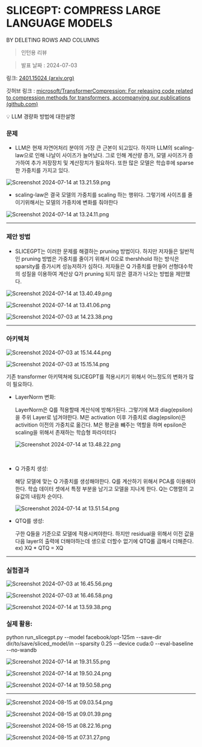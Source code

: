 # SLICEGPT: COMPRESS LARGE LANGUAGE MODELS
BY DELETING ROWS AND COLUMNS

> 인턴용 리뷰
> 

> 발표 날짜 : 2024-07-03
> 

링크: [2401.15024 (arxiv.org)](https://arxiv.org/pdf/2401.15024)

깃허브 링크 : [microsoft/TransformerCompression: For releasing code related to compression methods for transformers, accompanying our publications (github.com)](https://github.com/microsoft/TransformerCompression)

<aside>
💡 LLM 경량화 방법에 대한설명

</aside>

### 문제

- LLM은 현재 자연어처리 분야의 가장 큰 근본이 되고있다. 하지마 LLM의 scaling-law으로 인해 나날이 사이즈가 늘어났다. 그로 인해 계산량 증가, 모델 사이즈가 증가하여 추가 저장장치 및 계산장치가 필요하다. 또한 많은 모델은 학습후에 sparse한 가중치를 가지고 있다.

![Screenshot 2024-07-14 at 13.21.59.png](SLICEGPT%20COMPRESS%20LARGE%20LANGUAGE%20MODELS%20BY%20DELETIN%20be0966ca8d20406d9604411066a645a8/Screenshot_2024-07-14_at_13.21.59.png)

- scaling-law은 결국 모델의 가중치를 scaling 하는 행위다. 그렇기에 사이즈를 줄이기위해서는 모델의 가중치에 변화를 줘야한다

![Screenshot 2024-07-14 at 13.24.11.png](SLICEGPT%20COMPRESS%20LARGE%20LANGUAGE%20MODELS%20BY%20DELETIN%20be0966ca8d20406d9604411066a645a8/Screenshot_2024-07-14_at_13.24.11.png)

---

### 제안 방법

- SLICEGPT는 이러한 문제를 해결하는 pruning 방법이다. 하지만 저자들은 일반적인 pruning 방법은 가중치를 줄이기 위해서 0으로 thershhold 하는 방식은 sparsity를 증가시켜 성능저하가 심하다. 저자들은 Q 가중치를 만들어 선형대수학의 성질을 이용하여 계산상 Q가 pruning 되지 않은 결과가 나오는 방법을 제안했다.

![Screenshot 2024-07-14 at 13.40.49.png](SLICEGPT%20COMPRESS%20LARGE%20LANGUAGE%20MODELS%20BY%20DELETIN%20be0966ca8d20406d9604411066a645a8/Screenshot_2024-07-14_at_13.40.49.png)

![Screenshot 2024-07-14 at 13.41.06.png](SLICEGPT%20COMPRESS%20LARGE%20LANGUAGE%20MODELS%20BY%20DELETIN%20be0966ca8d20406d9604411066a645a8/Screenshot_2024-07-14_at_13.41.06.png)

![Screenshot 2024-07-03 at 14.23.38.png](SLICEGPT%20COMPRESS%20LARGE%20LANGUAGE%20MODELS%20BY%20DELETIN%20be0966ca8d20406d9604411066a645a8/Screenshot_2024-07-03_at_14.23.38.png)

---

### 아키텍쳐

![Screenshot 2024-07-03 at 15.14.44.png](SLICEGPT%20COMPRESS%20LARGE%20LANGUAGE%20MODELS%20BY%20DELETIN%20be0966ca8d20406d9604411066a645a8/Screenshot_2024-07-03_at_15.14.44.png)

![Screenshot 2024-07-03 at 15.15.14.png](SLICEGPT%20COMPRESS%20LARGE%20LANGUAGE%20MODELS%20BY%20DELETIN%20be0966ca8d20406d9604411066a645a8/Screenshot_2024-07-03_at_15.15.14.png)

기존 transformer 아키텍쳐에 SLICEGPT를 적용시키기 위해서 어느정도의 변화가 많이 필요하다.

- LayerNorm 변화:
    
    LayerNorm은 Q를 적용할때 계산식에 방해가된다. 그렇기에 M과 diag(epsilon)을 주위 Layer로 넘겨야한다. M은 activation 이후 가중치로 diag(epsilon)은 activition 이전의 가중치로 옮긴다. M은 평균을 뺴주는 역할을 하며 epsilon은 scaling을 위해서 존재하는 학습형 파라미터다
    
    ![Screenshot 2024-07-14 at 13.48.22.png](SLICEGPT%20COMPRESS%20LARGE%20LANGUAGE%20MODELS%20BY%20DELETIN%20be0966ca8d20406d9604411066a645a8/Screenshot_2024-07-14_at_13.48.22.png)
    
     
    
- Q 가중치 생성:
    
    해당 모델에 맞는 Q 가중치를 생성해야한다. Q를 계산하기 위해서 PCA를 이용해야한다. 학습 데이터 셋에서 특정 부분을 남기고 모델을 지나게 한다. Q는 C행렬의 고유값의 내림차 순이다.
    
    ![Screenshot 2024-07-14 at 13.51.54.png](SLICEGPT%20COMPRESS%20LARGE%20LANGUAGE%20MODELS%20BY%20DELETIN%20be0966ca8d20406d9604411066a645a8/Screenshot_2024-07-14_at_13.51.54.png)
    
- QTQ를 생성:
    
    구한 Q들을 기준으로 모델에 적용시켜야한다. 하지만 residual을 위해서 이전 값을 다음 layer의 출력에 더해야하는데 생으로 더할수 없기에 QTQ롤 곱해서 더해준다. ex) XQ * QTQ = XQ
    

---

### 실험결과

![Screenshot 2024-07-03 at 16.45.56.png](SLICEGPT%20COMPRESS%20LARGE%20LANGUAGE%20MODELS%20BY%20DELETIN%20be0966ca8d20406d9604411066a645a8/bf8c7ab1-55a1-4194-8593-107b463194dd.png)

![Screenshot 2024-07-03 at 16.46.58.png](SLICEGPT%20COMPRESS%20LARGE%20LANGUAGE%20MODELS%20BY%20DELETIN%20be0966ca8d20406d9604411066a645a8/Screenshot_2024-07-03_at_16.46.58.png)

![Screenshot 2024-07-14 at 13.59.38.png](SLICEGPT%20COMPRESS%20LARGE%20LANGUAGE%20MODELS%20BY%20DELETIN%20be0966ca8d20406d9604411066a645a8/Screenshot_2024-07-14_at_13.59.38.png)

### **실제 활용:**

python run_slicegpt.py --model facebook/opt-125m --save-dir dir/to/save/sliced_model/in --sparsity 0.25 --device cuda:0 --eval-baseline --no-wandb

![Screenshot 2024-07-14 at 19.31.55.png](SLICEGPT%20COMPRESS%20LARGE%20LANGUAGE%20MODELS%20BY%20DELETIN%20be0966ca8d20406d9604411066a645a8/Screenshot_2024-07-14_at_19.31.55.png)

![Screenshot 2024-07-14 at 19.50.24.png](SLICEGPT%20COMPRESS%20LARGE%20LANGUAGE%20MODELS%20BY%20DELETIN%20be0966ca8d20406d9604411066a645a8/Screenshot_2024-07-14_at_19.50.24.png)

![Screenshot 2024-07-14 at 19.50.58.png](SLICEGPT%20COMPRESS%20LARGE%20LANGUAGE%20MODELS%20BY%20DELETIN%20be0966ca8d20406d9604411066a645a8/Screenshot_2024-07-14_at_19.50.58.png)

---

![Screenshot 2024-08-15 at 09.03.54.png](SLICEGPT%20COMPRESS%20LARGE%20LANGUAGE%20MODELS%20BY%20DELETIN%20be0966ca8d20406d9604411066a645a8/Screenshot_2024-08-15_at_09.03.54.png)

![Screenshot 2024-08-15 at 09.01.39.png](SLICEGPT%20COMPRESS%20LARGE%20LANGUAGE%20MODELS%20BY%20DELETIN%20be0966ca8d20406d9604411066a645a8/Screenshot_2024-08-15_at_09.01.39.png)

![Screenshot 2024-08-15 at 08.22.16.png](SLICEGPT%20COMPRESS%20LARGE%20LANGUAGE%20MODELS%20BY%20DELETIN%20be0966ca8d20406d9604411066a645a8/Screenshot_2024-08-15_at_08.22.16.png)

![Screenshot 2024-08-15 at 07.31.27.png](SLICEGPT%20COMPRESS%20LARGE%20LANGUAGE%20MODELS%20BY%20DELETIN%20be0966ca8d20406d9604411066a645a8/Screenshot_2024-08-15_at_07.31.27.png)